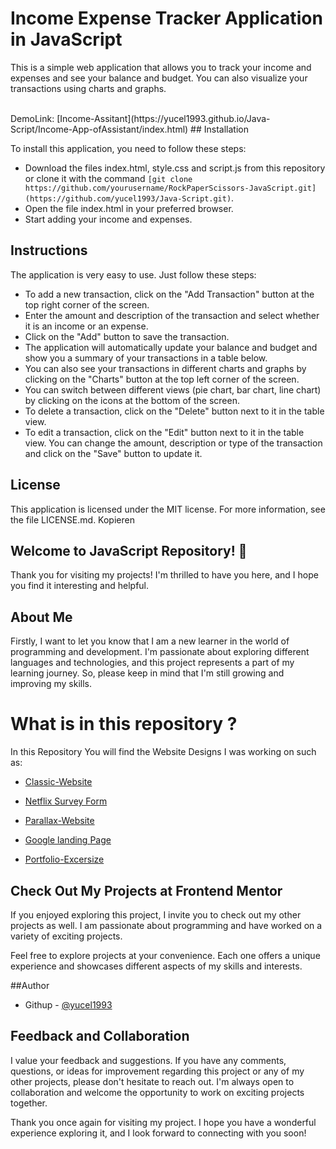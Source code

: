 

# Income Expense Tracker Application in JavaScript

This is a simple web application that allows you to track your income and expenses and see your balance and budget. You can also visualize your transactions using charts and graphs.

<br>
DemoLink: [Income-Assitant](https://yucel1993.github.io/Java-Script/Income-App-ofAssistant/index.html)
## Installation

To install this application, you need to follow these steps:

- Download the files index.html, style.css and script.js from this repository or clone it with the command `[git clone https://github.com/yourusername/RockPaperScissors-JavaScript.git](https://github.com/yucel1993/Java-Script.git)`.
- Open the file index.html in your preferred browser.
- Start adding your income and expenses.

## Instructions

The application is very easy to use. Just follow these steps:

- To add a new transaction, click on the "Add Transaction" button at the top right corner of the screen.
- Enter the amount and description of the transaction and select whether it is an income or an expense.
- Click on the "Add" button to save the transaction.
- The application will automatically update your balance and budget and show you a summary of your transactions in a table below.
- You can also see your transactions in different charts and graphs by clicking on the "Charts" button at the top left corner of the screen.
- You can switch between different views (pie chart, bar chart, line chart) by clicking on the icons at the bottom of the screen.
- To delete a transaction, click on the "Delete" button next to it in the table view.
- To edit a transaction, click on the "Edit" button next to it in the table view. You can change the amount, description or type of the transaction and click on the "Save" button to update it.

## License

This application is licensed under the MIT license. For more information, see the file LICENSE.md.
Kopieren




## Welcome to JavaScript  Repository! 👋

Thank you for visiting my projects! I'm thrilled to have you here, and I hope you find it interesting and helpful.

## About Me
Firstly, I want to let you know that I am a new learner in the world of programming and development. I'm passionate about exploring different languages and technologies, and this project represents a part of my learning journey. So, please keep in mind that I'm still growing and improving my skills.

# What is in this repository ?
In this Repository You will find the Website Designs I was working on such as: 

- [Classic-Website](https://yucel1993.github.io/Classic-Website/)

- [Netflix Survey Form](https://yucel1993.github.io/Netflix-RegisterForm/)

- [Parallax-Website](https://yucel1993.github.io/Parallax-Website/)

- [Google landing Page](https://yucel1993.github.io/Google-Landing-Page/)

- [Portfolio-Excersize](https://yucel1993.github.io/Portfolio-Excersize/)


## Check Out My Projects at Frontend Mentor
If you enjoyed exploring this project, I invite you to check out my other projects as well. I am passionate about programming and have worked on a variety of exciting projects.

Feel free to explore projects at your convenience. Each one offers a unique experience and showcases different aspects of my skills and interests.

##Author
<!-- - Frontend Mentor - [@AliDurul](https://www.frontendmentor.io/profile/DURUL-26) -->
- Githup - [@yucel1993](https://github.com/yucel1993)

## Feedback and Collaboration
I value your feedback and suggestions. If you have any comments, questions, or ideas for improvement regarding this project or any of my other projects, please don't hesitate to reach out. I'm always open to collaboration and welcome the opportunity to work on exciting projects together.

Thank you once again for visiting my project. I hope you have a wonderful experience exploring it, and I look forward to connecting with you soon!
